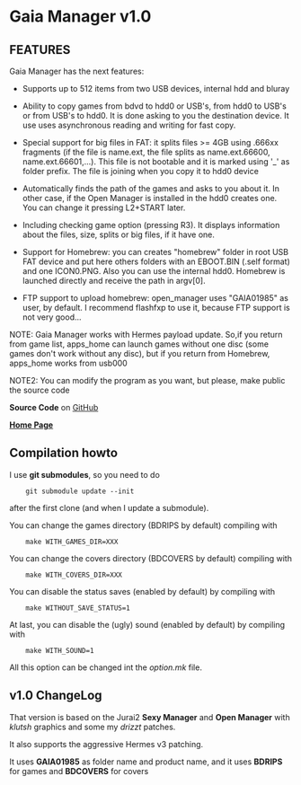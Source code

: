 Gaia Manager v1.0
=================

FEATURES
--------

Gaia Manager has the next features:

- Supports up to 512 items from two USB devices, internal hdd and bluray

- Ability to copy games from bdvd to hdd0 or USB's, from hdd0 to USB's or from USB's to hdd0. It is done asking to you the destination device. It use uses asynchronous reading and writing for fast copy.

- Special support for big files in FAT: it splits files >= 4GB using .666xx fragments \(if the file is name.ext, the file splits as name.ext.66600, name.ext.66601,...\). This file is not bootable and it is marked using '\_' as folder prefix. The file is joining when you copy it to hdd0 device

- Automatically finds the path of the games and asks to you about it. In other case, if the Open Manager is installed in the hdd0 creates one. You can change it pressing L2+START later.

- Including checking game option \(pressing R3\). It displays information about the files, size, splits or big files, if it have one.

- Support for Homebrew: you can creates "homebrew" folder in root USB FAT device and put here others folders with an EBOOT.BIN \(.self format\) and one ICON0.PNG. Also you can use the internal hdd0. Homebrew is launched directly and receive the path in argv\[0\].

- FTP support to upload homebrew: open\_manager uses "GAIA01985" as user, by default. I recommend flashfxp to use it, because FTP support is not very good...

NOTE: Gaia Manager works with Hermes payload update. So,if you return from game list, apps\_home can launch games without one disc \(some games don't work without any disc\), but if you return from Homebrew, apps\_home works from usb000

NOTE2: You can modify the program as you want, but please, make public the source code

**Source Code** on [GitHub](http://github.com/drizztbsd/GaiaManager)

**[Home Page](http://drizztbsd.github.com/GaiaManager/)**


Compilation howto
-----------------

I use **git submodules**, so you need to do

		git submodule update --init

after the first clone (and when I update a submodule).


You can change the games directory (BDRIPS by default) compiling with

		make WITH_GAMES_DIR=XXX

You can change the covers  directory (BDCOVERS by default) compiling with

		make WITH_COVERS_DIR=XXX

You can disable the status saves (enabled by default) by compiling with 

		make WITHOUT_SAVE_STATUS=1

At last, you can disable the (ugly) sound (enabled by default) by compiling with

		make WITH_SOUND=1

All this option can be changed int the _option.mk_ file.

v1.0 ChangeLog
--------------

That version is based on the Jurai2 **Sexy Manager** and **Open Manager** with _klutsh_ graphics and some my _drizzt_ patches.

It also supports the aggressive Hermes v3 patching.

It uses **GAIA01985** as folder name and product name, and it uses **BDRIPS** for games and **BDCOVERS** for covers

